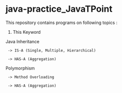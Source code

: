 # java-practice_JavaTPoint

This repository contains programs on following topics :

1. This Keyword

Java Inheritance 
  
     -> IS-A (Single, Multiple, Hierarchical)

     -> HAS-A (Aggregation)

Polymorphism

     -> Method Overloading
     
     -> HAS-A (Aggregation)
